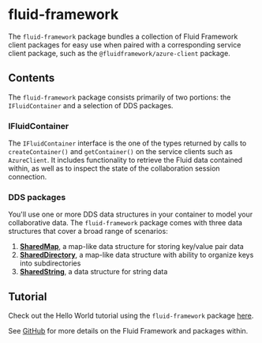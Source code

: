 # fluid-framework

The `fluid-framework` package bundles a collection of Fluid Framework client packages for easy use when paired with a corresponding service client package, such as the `@fluidframework/azure-client` package.

## Contents

The `fluid-framework` package consists primarily of two portions:  the `IFluidContainer` and a selection of DDS packages.

### IFluidContainer

The `IFluidContainer` interface is the one of the types returned by calls to `createContainer()` and `getContainer()` on the service clients such as `AzureClient`.  It includes functionality to retrieve the Fluid data contained within, as well as to inspect the state of the collaboration session connection.

### DDS packages

You'll use one or more DDS data structures in your container to model your collaborative data.  The `fluid-framework` package comes with three data structures that cover a broad range of scenarios:
1. **[SharedMap](https://fluidframework.com/docs/apis/map/sharedmap/)**, a map-like data structure for storing key/value pair data
2. **[SharedDirectory](https://fluidframework.com/docs/apis/map/shareddirectory/)**, a map-like data structure with ability to organize keys into subdirectories
3. **[SharedString](https://fluidframework.com/docs/apis/sequence/sharedstring/)**, a data structure for string data

## Tutorial

Check out the Hello World tutorial using the `fluid-framework` package [here](https://fluidframework.com/docs/start/tutorial/).

See [GitHub](https://github.com/microsoft/FluidFramework) for more details on the Fluid Framework and packages within.
